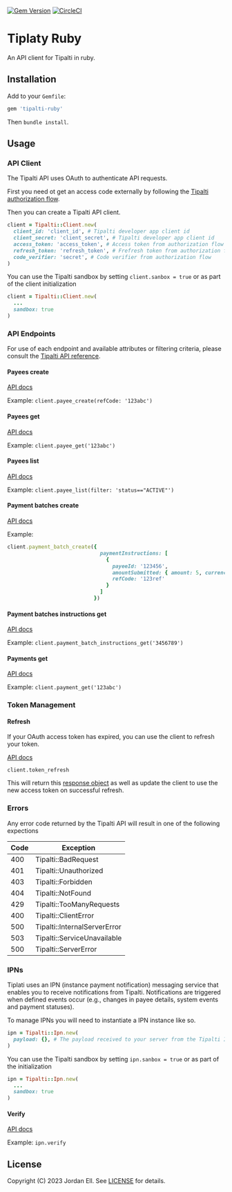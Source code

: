 [![Gem Version](https://badge.fury.io/rb/tipalti-ruby.svg)](https://badge.fury.io/rb/tipalti-ruby)
[![CircleCI](https://dl.circleci.com/status-badge/img/gh/riipen/tipalti-ruby/tree/main.svg?style=svg)](https://dl.circleci.com/status-badge/redirect/gh/riipen/tipalti-ruby/tree/main)

# Tiplaty Ruby

An API client for Tipalti in ruby.


## Installation

Add to your `Gemfile`:

```ruby
gem 'tipalti-ruby'
```

Then `bundle install`.

## Usage

### API Client

The Tipalti API uses OAuth to authenticate API requests. 

First you need ot get an access code externally by following the [Tipalti authorization flow](https://documentation.tipalti.com/docs/authorization-flow).

Then you can create a Tipalti API client.

```ruby
client = Tipalti::Client.new(
  client_id: 'client_id', # Tipalti developer app client id
  client_secret: 'client_secret', # Tipalti developer app client id
  access_token: 'access_token', # Access token from authorization flow
  refresh_token: 'refresh_token', # Frefresh token from authorization flow
  code_verifier: 'secret', # Code verifier from authorization flow
)
```

You can use the Tipalti sandbox by setting `client.sanbox = true` or as part of the client initialization

```ruby
client = Tipalti::Client.new(
  ...
  sandbox: true
)
```

### API Endpoints

For use of each endpoint and available attributes or filtering criteria, please consult the [Tipalti API reference](https://documentation.tipalti.com/reference/introduction).

#### Payees create

[API docs](https://documentation.tipalti.com/reference/post_api-v1-payees)

Example: `client.payee_create(refCode: '123abc')`

#### Payees get

[API docs](https://documentation.tipalti.com/reference/get_api-v1-payees-id)

Example: `client.payee_get('123abc')`

#### Payees list

[API docs](https://documentation.tipalti.com/reference/get_api-v1-payees)

Example: `client.payee_list(filter: 'status=="ACTIVE"')`

#### Payment batches create

[API docs](https://documentation.tipalti.com/reference/post_api-v1-payment-batches)

Example:

```ruby
client.payment_batch_create({ 
                              paymentInstructions: [
                                { 
                                  payeeId: '123456', 
                                  amountSubmitted: { amount: 5, currency: 'USD' }, 
                                  refCode: '123ref' 
                                }
                              ] 
                            })
```

#### Payment batches instructions get

[API docs](https://documentation.tipalti.com/reference/get_api-v1-payment-batches-id-instructions)

Example: `client.payment_batch_instructions_get('3456789')`

#### Payments get

[API docs](https://documentation.tipalti.com/reference/get_api-v1-payments-id)


Example: `client.payment_get('123abc')`

### Token Management

#### Refresh

If your OAuth access token has expired, you can use the client to refresh your token.

[API docs](https://documentation.tipalti.com/docs/step-5-get-a-new-access-token-using-a-refresh-token#response)

`client.token_refresh`

This will return this [response object](https://documentation.tipalti.com/docs/step-5-get-a-new-access-token-using-a-refresh-token#response) as well as update the client to use the new access token on successful refresh.

### Errors

Any error code returned by the Tipalti API will result in one of the following expections

|Code|Exception|
|----|---------|
|400| Tipalti::BadRequest|
|401| Tipalti::Unauthorized|
|403| Tipalti::Forbidden|
|404| Tipalti::NotFound|
|429| Tipalti::TooManyRequests|
|400| Tipalti::ClientError|
|500| Tipalti::InternalServerError|
|503| Tipalti::ServiceUnavailable|
|500| Tipalti::ServerError|

### IPNs

Tiplati uses an IPN (instance payment notification) messaging service that enables you to receive notifications from Tipalti. Notifications are triggered when defined events occur (e.g., changes in payee details, system events and payment statuses).

To manage IPNs you will need to instantiate a IPN instance like so.

```ruby
ipn = Tipalti::Ipn.new(
  payload: {}, # The payload received to your server from the Tipalti IPN
)
```

You can use the Tipalti sandbox by setting `ipn.sanbox = true` or as part of the initialization

```ruby
ipn = Tipalti::Ipn.new(
  ...
  sandbox: true
)
```

#### Verify

[API docs](https://support.tipalti.com/Content/Topics/Development/IPNs/ipnprotocol.htm#AcknowledgeAndVerifyIPN)

Example: `ipn.verify`

## License

Copyright (C) 2023 Jordan Ell. See [LICENSE](https://github.com/riipen/tipalti-ruby/blob/master/LICENSE.md) for details.
